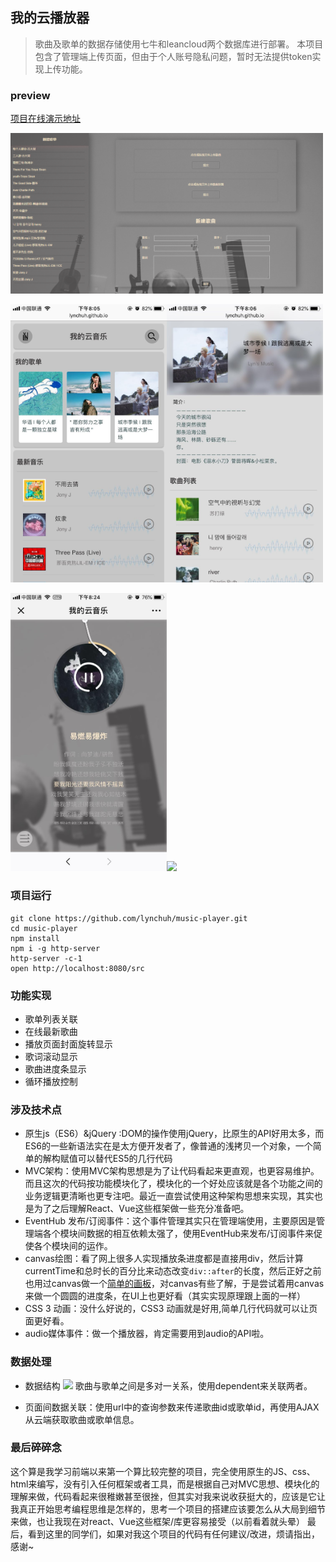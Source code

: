 ## 我的云播放器
> 歌曲及歌单的数据存储使用七牛和leancloud两个数据库进行部署。
本项目包含了管理端上传页面，但由于个人账号隐私问题，暂时无法提供token实现上传功能。
### preview
[项目在线演示地址](https://lynchuh.github.io/projectPreview/music-player/)

<img src="./previewImg/admin.png" width="500px"/>

<img src="./previewImg/index.jpg" width="250px"/><img src="./previewImg/songlist.jpg" width="250px"/>

<img src="./previewImg/songPlaying.jpg" width="250px"/><img src="./previewImg/songPlaying.gif" width="250px"/>

### 项目运行
```
git clone https://github.com/lynchuh/music-player.git
cd music-player
npm install
npm i -g http-server 
http-server -c-1
open http://localhost:8080/src
```
### 功能实现
- 歌单列表关联
- 在线最新歌曲
- 播放页面封面旋转显示
- 歌词滚动显示
- 歌曲进度条显示
- 循环播放控制

### 涉及技术点
- 原生js（ES6）&jQuery :DOM的操作使用jQuery，比原生的API好用太多，而ES6的一些新语法实在是太方便开发者了，像普通的浅拷贝一个对象，一个简单的解构赋值可以替代ES5的几行代码
- MVC架构：使用MVC架构思想是为了让代码看起来更直观，也更容易维护。而且这次的代码按功能模块化了，模块化的一个好处应该就是各个功能之间的业务逻辑更清晰也更专注吧。最近一直尝试使用这种架构思想来实现，其实也是为了之后理解React、Vue这些框架做一些充分准备吧。
- EventHub 发布/订阅事件：这个事件管理其实只在管理端使用，主要原因是管理端各个模块间数据的相互依赖太强了，使用EventHub来发布/订阅事件来促使各个模块间的运作。
- canvas绘图：看了网上很多人实现播放条进度都是直接用div，然后计算currentTime和总时长的百分比来动态改变`div::after`的长度，然后正好之前也用过canvas做一个[简单的画板](https://github.com/lynchuh/canvas-demo)，对canvas有些了解，于是尝试着用canvas来做一个圆圆的进度条，在UI上也更好看（其实实现原理跟上面的一样）
- CSS 3 动画：没什么好说的，CSS3 动画就是好用,简单几行代码就可以让页面更好看。
- audio媒体事件：做一个播放器，肯定需要用到audio的API啦。

### 数据处理
 - 数据结构
 ![](http://pdoyygimo.bkt.clouddn.com/3.png)
 歌曲与歌单之间是多对一关系，使用dependent来关联两者。
 
 - 页面间数据关联：使用url中的查询参数来传递歌曲id或歌单id，再使用AJAX从云端获取歌曲或歌单信息。
 
 
 ### 最后碎碎念
 
 这个算是我学习前端以来第一个算比较完整的项目，完全使用原生的JS、css、html来编写，没有引入任何框架或者工具，而是根据自己对MVC思想、模块化的理解来做，代码看起来很稚嫩甚至很挫，但其实对我来说收获挺大的，应该是它让我真正开始思考编程思维是怎样的，思考一个项目的搭建应该要怎么从大局到细节来做，也让我现在对react、Vue这些框架/库更容易接受（以前看着就头晕）
 最后，看到这里的同学们，如果对我这个项目的代码有任何建议/改进，烦请指出，感谢~
 
